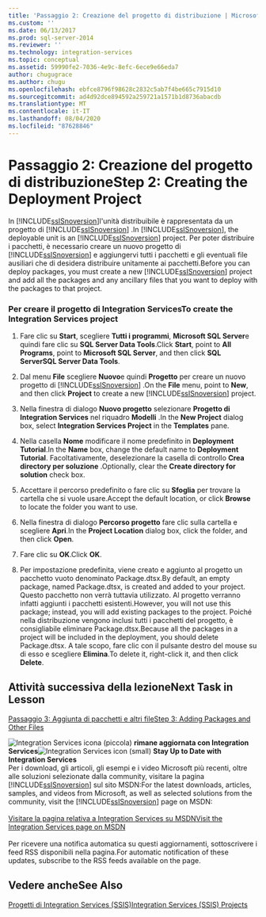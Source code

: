 ```yaml
---
title: 'Passaggio 2: Creazione del progetto di distribuzione | Microsoft Docs'
ms.custom: ''
ms.date: 06/13/2017
ms.prod: sql-server-2014
ms.reviewer: ''
ms.technology: integration-services
ms.topic: conceptual
ms.assetid: 59990fe2-7036-4e9c-8efc-6ece9e66eda7
author: chugugrace
ms.author: chugu
ms.openlocfilehash: ebfce8796f98628c2832c5ab7f4be665c7915d10
ms.sourcegitcommit: ad4d92dce894592a259721a1571b1d8736abacdb
ms.translationtype: MT
ms.contentlocale: it-IT
ms.lasthandoff: 08/04/2020
ms.locfileid: "87628846"
---
```

# <a name="step-2-creating-the-deployment-project"></a><span data-ttu-id="002f8-102">Passaggio 2: Creazione del progetto di distribuzione</span><span class="sxs-lookup"><span data-stu-id="002f8-102">Step 2: Creating the Deployment Project</span></span>
  <span data-ttu-id="002f8-103">In [!INCLUDE[ssISnoversion](../includes/ssisnoversion-md.md)]l'unità distribuibile è rappresentata da un progetto di [!INCLUDE[ssISnoversion](../includes/ssisnoversion-md.md)] .</span><span class="sxs-lookup"><span data-stu-id="002f8-103">In [!INCLUDE[ssISnoversion](../includes/ssisnoversion-md.md)], the deployable unit is an [!INCLUDE[ssISnoversion](../includes/ssisnoversion-md.md)] project.</span></span> <span data-ttu-id="002f8-104">Per poter distribuire i pacchetti, è necessario creare un nuovo progetto di [!INCLUDE[ssISnoversion](../includes/ssisnoversion-md.md)] e aggiungervi tutti i pacchetti e gli eventuali file ausiliari che di desidera distribuire unitamente ai pacchetti.</span><span class="sxs-lookup"><span data-stu-id="002f8-104">Before you can deploy packages, you must create a new [!INCLUDE[ssISnoversion](../includes/ssisnoversion-md.md)] project and add all the packages and any ancillary files that you want to deploy with the packages to that project.</span></span>  
  
### <a name="to-create-the-integration-services-project"></a><span data-ttu-id="002f8-105">Per creare il progetto di Integration Services</span><span class="sxs-lookup"><span data-stu-id="002f8-105">To create the Integration Services project</span></span>  
  
1.  <span data-ttu-id="002f8-106">Fare clic su **Start**, scegliere **Tutti i programmi**, **Microsoft SQL Server**e quindi fare clic su **SQL Server Data Tools**.</span><span class="sxs-lookup"><span data-stu-id="002f8-106">Click **Start**, point to **All Programs**, point to **Microsoft SQL Server**, and then click **SQL ServerSQL Server Data Tools**.</span></span>  
  
2.  <span data-ttu-id="002f8-107">Dal menu **File** scegliere **Nuovo**e quindi **Progetto** per creare un nuovo progetto di [!INCLUDE[ssISnoversion](../includes/ssisnoversion-md.md)] .</span><span class="sxs-lookup"><span data-stu-id="002f8-107">On the **File** menu, point to **New**, and then click **Project** to create a new [!INCLUDE[ssISnoversion](../includes/ssisnoversion-md.md)] project.</span></span>  
  
3.  <span data-ttu-id="002f8-108">Nella finestra di dialogo **Nuovo progetto** selezionare **Progetto di Integration Services** nel riquadro **Modelli** .</span><span class="sxs-lookup"><span data-stu-id="002f8-108">In the **New Project** dialog box, select **Integration Services Project** in the **Templates** pane.</span></span>  
  
4.  <span data-ttu-id="002f8-109">Nella casella **Nome** modificare il nome predefinito in **Deployment Tutorial**.</span><span class="sxs-lookup"><span data-stu-id="002f8-109">In the **Name** box, change the default name to **Deployment Tutorial**.</span></span> <span data-ttu-id="002f8-110">Facoltativamente, deselezionare la casella di controllo **Crea directory per soluzione** .</span><span class="sxs-lookup"><span data-stu-id="002f8-110">Optionally, clear the **Create directory for solution** check box.</span></span>  
  
5.  <span data-ttu-id="002f8-111">Accettare il percorso predefinito o fare clic su **Sfoglia** per trovare la cartella che si vuole usare.</span><span class="sxs-lookup"><span data-stu-id="002f8-111">Accept the default location, or click **Browse** to locate the folder you want to use.</span></span>  
  
6.  <span data-ttu-id="002f8-112">Nella finestra di dialogo **Percorso progetto** fare clic sulla cartella e scegliere **Apri**.</span><span class="sxs-lookup"><span data-stu-id="002f8-112">In the **Project Location** dialog box, click the folder, and then click **Open**.</span></span>  
  
7.  <span data-ttu-id="002f8-113">Fare clic su **OK**.</span><span class="sxs-lookup"><span data-stu-id="002f8-113">Click **OK**.</span></span>  
  
8.  <span data-ttu-id="002f8-114">Per impostazione predefinita, viene creato e aggiunto al progetto un pacchetto vuoto denominato Package.dtsx.</span><span class="sxs-lookup"><span data-stu-id="002f8-114">By default, an empty package, named Package.dtsx, is created and added to your project.</span></span> <span data-ttu-id="002f8-115">Questo pacchetto non verrà tuttavia utilizzato. Al progetto verranno infatti aggiunti i pacchetti esistenti.</span><span class="sxs-lookup"><span data-stu-id="002f8-115">However, you will not use this package; instead, you will add existing packages to the project.</span></span> <span data-ttu-id="002f8-116">Poiché nella distribuzione vengono inclusi tutti i pacchetti del progetto, è consigliabile eliminare Package.dtsx.</span><span class="sxs-lookup"><span data-stu-id="002f8-116">Because all the packages in a project will be included in the deployment, you should delete Package.dtsx.</span></span> <span data-ttu-id="002f8-117">A tale scopo, fare clic con il pulsante destro del mouse su di esso e scegliere **Elimina**.</span><span class="sxs-lookup"><span data-stu-id="002f8-117">To delete it, right-click it, and then click **Delete**.</span></span>  
  
## <a name="next-task-in-lesson"></a><span data-ttu-id="002f8-118">Attività successiva della lezione</span><span class="sxs-lookup"><span data-stu-id="002f8-118">Next Task in Lesson</span></span>  
 [<span data-ttu-id="002f8-119">Passaggio 3: Aggiunta di pacchetti e altri file</span><span class="sxs-lookup"><span data-stu-id="002f8-119">Step 3: Adding Packages and Other Files</span></span>](../integration-services/lesson-1-3-adding-packages-and-other-files.md)  
  
<span data-ttu-id="002f8-120">![Integration Services icona (piccola)](media/dts-16.gif "Icona di Integration Services (piccola)")  **rimane aggiornata con Integration Services**</span><span class="sxs-lookup"><span data-stu-id="002f8-120">![Integration Services icon (small)](media/dts-16.gif "Integration Services icon (small)")  **Stay Up to Date with Integration Services**</span></span><br /> <span data-ttu-id="002f8-121">Per i download, gli articoli, gli esempi e i video Microsoft più recenti, oltre alle soluzioni selezionate dalla community, visitare la pagina [!INCLUDE[ssISnoversion](../includes/ssisnoversion-md.md)] sul sito MSDN:</span><span class="sxs-lookup"><span data-stu-id="002f8-121">For the latest downloads, articles, samples, and videos from Microsoft, as well as selected solutions from the community, visit the [!INCLUDE[ssISnoversion](../includes/ssisnoversion-md.md)] page on MSDN:</span></span><br /><br /> [<span data-ttu-id="002f8-122">Visitare la pagina relativa a Integration Services su MSDN</span><span class="sxs-lookup"><span data-stu-id="002f8-122">Visit the Integration Services page on MSDN</span></span>](https://go.microsoft.com/fwlink/?LinkId=136655)<br /><br /> <span data-ttu-id="002f8-123">Per ricevere una notifica automatica su questi aggiornamenti, sottoscrivere i feed RSS disponibili nella pagina.</span><span class="sxs-lookup"><span data-stu-id="002f8-123">For automatic notification of these updates, subscribe to the RSS feeds available on the page.</span></span>  
  
## <a name="see-also"></a><span data-ttu-id="002f8-124">Vedere anche</span><span class="sxs-lookup"><span data-stu-id="002f8-124">See Also</span></span>  
 [<span data-ttu-id="002f8-125">Progetti di Integration Services &#40;SSIS&#41;</span><span class="sxs-lookup"><span data-stu-id="002f8-125">Integration Services &#40;SSIS&#41; Projects</span></span>](integration-services-ssis-projects-and-solutions.md)  
  
  
